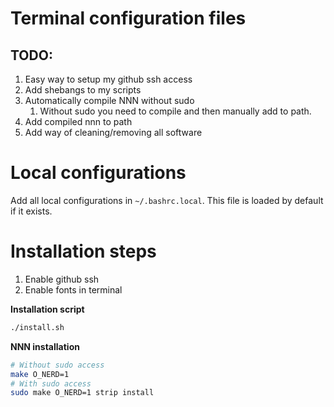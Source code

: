 # Terminal configuration files 

## TODO:
1. Easy way to setup my github ssh access
2. Add shebangs to my scripts
3. Automatically compile NNN without sudo 
   1. Without sudo you need to compile and then manually add to path. 
4. Add compiled nnn to path
5. Add way of cleaning/removing all software

# Local configurations
Add all local configurations in `~/.bashrc.local`. This file is loaded by default if it exists.
# Installation steps 
1. Enable github ssh
2. Enable fonts in terminal

**Installation script**
```bash
./install.sh
```
**NNN installation**

```bash
# Without sudo access
make O_NERD=1
# With sudo access
sudo make O_NERD=1 strip install
```
